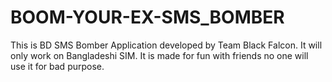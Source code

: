 # BOOM-YOUR-EX-SMS_BOMBER
This is BD SMS Bomber Application developed by Team Black Falcon.
It will only work on Bangladeshi SIM.
It is made for fun with friends no one will use it for bad purpose.
